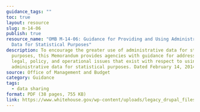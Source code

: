 ```yaml
---
guidance_tags: ""
toc: true
layout: resource
slug: m-14-06
publish: true
resource_name: "OMB M-14-06: Guidance for Providing and Using Administrative
  Data for Statistical Purposes"
description: To encourage the greater use of administrative data for statistical
  purposes, this Memorandum provides agencies with guidance for addressing the
  legal, policy, and operational issues that exist with respect to using
  administrative data for statistical purposes. Dated February 14, 2014.
source: Office of Management and Budget
category: Guidance
tags:
  - data sharing
format: PDF (38 pages, 755 KB)
link: https://www.whitehouse.gov/wp-content/uploads/legacy_drupal_files/omb/memoranda/2014/m-14-06.pdf
---
```

